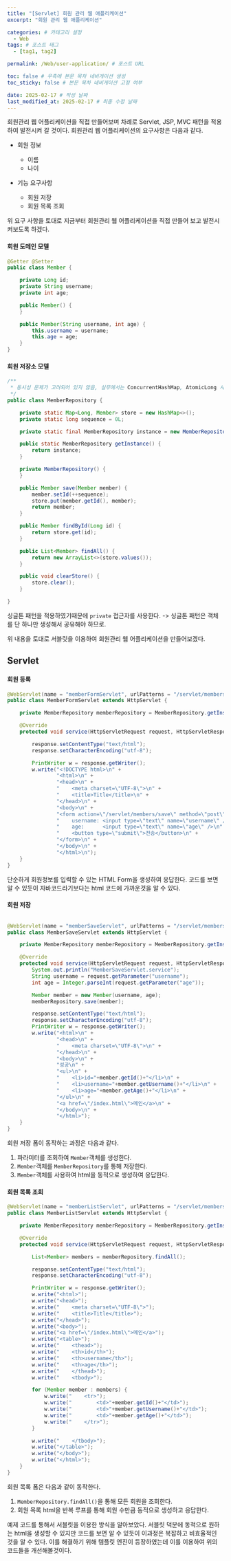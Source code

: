 ```yaml
---
title: "[Servlet] 회원 관리 웹 애플리케이션"
excerpt: "회원 관리 웹 애플리케이션"

categories: # 카테고리 설정
  - Web
tags: # 포스트 태그
  - [tag1, tag2]

permalink: /Web/user-application/ # 포스트 URL

toc: false # 우측에 본문 목차 네비게이션 생성
toc_sticky: false # 본문 목차 네비게이션 고정 여부

date: 2025-02-17 # 작성 날짜
last_modified_at: 2025-02-17 # 최종 수정 날짜
---
```


회원관리 웹 어플리케이션을 직접 만들어보며 차례로 Servlet, JSP, MVC 패턴을 적용하여 발전시켜 갈 것이다. 회원관리 웹 어플리케이션의 요구사항은 다음과 같다.
- 회원 정보
	
    - 이름
    - 나이
- 기능 요구사항
	
    - 회원 저장
    - 회원 목록 조회
    
위 요구 사항을 토대로 지금부터 회원관리 웹 어플리케이션을 직접 만들어 보고 발전시켜보도록 하겠다.

#### 회원 도메인 모델
```java
@Getter @Setter
public class Member {

    private Long id;
    private String username;
    private int age;

    public Member() {
    }

    public Member(String username, int age) {
        this.username = username;
        this.age = age;
    }
}
```

#### 회원 저장소 모델
```java
/**
 * 동시성 문제가 고려되어 있지 않음, 실무에서는 ConcurrentHashMap, AtomicLong 사용 고려
 */
public class MemberRepository {

    private static Map<Long, Member> store = new HashMap<>();
    private static long sequence = 0L;

    private static final MemberRepository instance = new MemberRepository();

    public static MemberRepository getInstance() {
        return instance;
    }

    private MemberRepository() {
    }

    public Member save(Member member) {
        member.setId(++sequence);
        store.put(member.getId(), member);
        return member;
    }

    public Member findById(Long id) {
        return store.get(id);
    }

    public List<Member> findAll() {
        return new ArrayList<>(store.values());
    }

    public void clearStore() {
        store.clear();
    }

}
```
싱글톤 패턴을 적용하였기때문에 `private` 접근자를 사용한다. -> 싱글톤 패턴은 객체를 단 하나만 생성해서 공유해야 하므로.

위 내용을 토대로 서블릿을 이용하여 회원관리 웹 어플리케이션을 만들어보겠다.

## Servlet

#### 회원 등록 
```java
@WebServlet(name = "memberFormServlet", urlPatterns = "/servlet/members/new-form")
public class MemberFormServlet extends HttpServlet {

    private MemberRepository memberRepository = MemberRepository.getInstance();

    @Override
    protected void service(HttpServletRequest request, HttpServletResponse response) throws ServletException, IOException {

        response.setContentType("text/html");
        response.setCharacterEncoding("utf-8");

        PrintWriter w = response.getWriter();
        w.write("<!DOCTYPE html>\n" +
                "<html>\n" +
                "<head>\n" +
                "    <meta charset=\"UTF-8\">\n" +
                "    <title>Title</title>\n" +
                "</head>\n" +
                "<body>\n" +
                "<form action=\"/servlet/members/save\" method=\"post\">\n" +
                "    username: <input type=\"text\" name=\"username\" />\n" +
                "    age:      <input type=\"text\" name=\"age\" />\n" +
                "    <button type=\"submit\">전송</button>\n" +
                "</form>\n" +
                "</body>\n" +
                "</html>\n");
    }
}
```
단순하게 회원정보를 입력할 수 있는 HTML Form을 생성하여 응답한다.
코드를 보면 알 수 있듯이 자바코드라기보다는 html 코드에 가까운것을 알 수 있다.

#### 회원 저장 
```java

@WebServlet(name = "memberSaveServlet", urlPatterns = "/servlet/members/save")
public class MemberSaveServlet extends HttpServlet {

    private MemberRepository memberRepository = MemberRepository.getInstance();

    @Override
    protected void service(HttpServletRequest request, HttpServletResponse response) throws ServletException, IOException {
        System.out.println("MemberSaveServlet.service");
        String username = request.getParameter("username");
        int age = Integer.parseInt(request.getParameter("age"));

        Member member = new Member(username, age);
        memberRepository.save(member);

        response.setContentType("text/html");
        response.setCharacterEncoding("utf-8");
        PrintWriter w = response.getWriter();
        w.write("<html>\n" +
                "<head>\n" +
                "    <meta charset=\"UTF-8\">\n" +
                "</head>\n" +
                "<body>\n" +
                "성공\n" +
                "<ul>\n" +
                "    <li>id="+member.getId()+"</li>\n" +
                "    <li>username="+member.getUsername()+"</li>\n" +
                "    <li>age="+member.getAge()+"</li>\n" +
                "</ul>\n" +
                "<a href=\"/index.html\">메인</a>\n" +
                "</body>\n" +
                "</html>");
    }
}
```
회원 저장 폼이 동작하는 과정은 다음과 같다.
1. 파라미터를 조회하여 `Member`객체를 생성한다.
2. `Member`객체를 `MemberRepository`를 통해 저장한다.
3. `Member`객체를 사용하여 html을 동적으로 생성하여 응답한다.

#### 회원 목록 조회

```java
@WebServlet(name = "memberListServlet", urlPatterns = "/servlet/members")
public class MemberListServlet extends HttpServlet {

    private MemberRepository memberRepository = MemberRepository.getInstance();

    @Override
    protected void service(HttpServletRequest request, HttpServletResponse response) throws ServletException, IOException {

        List<Member> members = memberRepository.findAll();

        response.setContentType("text/html");
        response.setCharacterEncoding("utf-8");

        PrintWriter w = response.getWriter();
        w.write("<html>");
        w.write("<head>");
        w.write("    <meta charset=\"UTF-8\">");
        w.write("    <title>Title</title>");
        w.write("</head>");
        w.write("<body>");
        w.write("<a href=\"/index.html\">메인</a>");
        w.write("<table>");
        w.write("    <thead>");
        w.write("    <th>id</th>");
        w.write("    <th>username</th>");
        w.write("    <th>age</th>");
        w.write("    </thead>");
        w.write("    <tbody>");

        for (Member member : members) {
            w.write("    <tr>");
            w.write("        <td>"+member.getId()+"</td>");
            w.write("        <td>"+member.getUsername()+"</td>");
            w.write("        <td>"+member.getAge()+"</td>");
            w.write("    </tr>");
        }

        w.write("    </tbody>");
        w.write("</table>");
        w.write("</body>");
        w.write("</html>");
    }
}
```
회원 목록 폼은 다음과 같이 동작한다.
1. `MemberRepository.findAll()`을 통해 모든 회원을 조회한다.
2. 회원 목록 html을 반복 루프를 통해 회원 수만큼 동적으로 생성하고 응답한다.

예제 코드를 통해서 서블릿을 이용한 방식을 알아보았다. 서블릿 덕분에 동적으로 원하는 html을 생성할 수 있지만 코드를 보면 알 수 있듯이 이과정은 복잡하고 비효율적인 것을 알 수 있다. 이를 해결하기 위해 템플릿 엔진이 등장하였는데 이를 이용하여 위의 코드들을 개선해볼것이다.